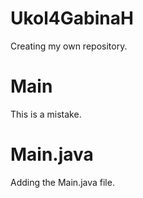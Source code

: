 # Ukol4GabinaH
Creating my own repository.

# Main
This is a mistake.

# Main.java
Adding the Main.java file.
